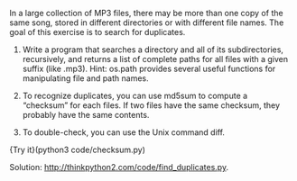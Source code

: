 In a large collection of MP3 files, there may be more than one copy of the same song, stored in different directories or with different file names. The goal of this exercise is to search for duplicates.

1.  Write a program that searches a directory and all of its subdirectories, recursively, and returns a list of complete paths for all files with a given suffix (like <span>.mp3</span>). Hint: <span>os.path</span> provides several useful functions for manipulating file and path names.

2.  To recognize duplicates, you can use <span>md5sum</span> to compute a “checksum” for each files. If two files have the same checksum, they probably have the same contents.

3.  To double-check, you can use the Unix command <span>diff</span>.

{Try it}(python3 code/checksum.py)


Solution: <http://thinkpython2.com/code/find_duplicates.py>.
